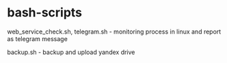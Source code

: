# bash-scripts

web_service_check.sh, telegram.sh - monitoring process in linux and report as telegram message

backup.sh - backup and upload yandex drive
